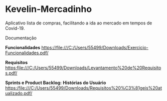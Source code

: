 # Kevelin-Mercadinho
Aplicativo lista de compras, facilitando a ida ao mercado em tempos de Covid-19.

Documentação

[**Ideação**]: (file:///C:/Users/55499/Downloads/Mercadinho.pdf)

**Funcionalidades** <https://file:///C:/Users/55499/Downloads/Exercicio-Funcionalidades.pdf/>

**Requisitos** <https:file:///C:/Users/55499/Downloads/Levantamento%20de%20Requisitos.pdf/>

**Sprints e Product Backlog:**
**Histórias do Usuário** <https:/file:///C:/Users/55499/Downloads/Requisitos%20%C3%81geis%20atualizado.pdf/>

